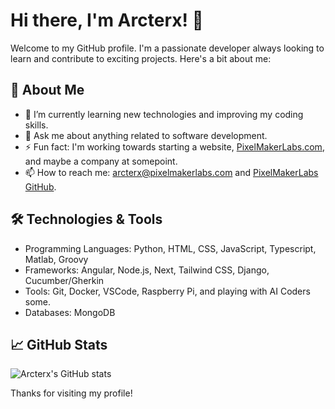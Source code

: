<!-- github.com/arcterx/arcterx/README.md -->

# Hi there, I'm Arcterx! 👋

Welcome to my GitHub profile. I'm a passionate developer always looking to learn and contribute to exciting projects. Here's a bit about me:

## 🚀 About Me
- 🌱 I’m currently learning new technologies and improving my coding skills.
- 💬 Ask me about anything related to software development.
- ⚡ Fun fact: I'm working towards starting a website, [PixelMakerLabs.com](https://pixelmakerlabs.com/), and maybe a company at somepoint.
- 📫 How to reach me: [arcterx@pixelmakerlabs.com](mailto:arcterx@pixelmakerlabs.com) and [PixelMakerLabs GitHub](https://github.com/pixelmakerlabs/).

## 🛠️ Technologies & Tools
- Programming Languages: Python, HTML, CSS, JavaScript, Typescript, Matlab, Groovy
- Frameworks: Angular, Node.js, Next, Tailwind CSS, Django, Cucumber/Gherkin
- Tools: Git, Docker, VSCode, Raspberry Pi, and playing with AI Coders some.
- Databases: MongoDB

## 📈 GitHub Stats
![Arcterx's GitHub stats](https://github-readme-stats.vercel.app/api?username=arcterx&show_icons=true&theme=radical)
<!--
## 📫 Connect with Me
- [LinkedIn](https://www.linkedin.com/in/arcterx)
- [Twitter](https://twitter.com/arcterx)
- [Personal Blog](https://arcterx.dev)
-->
Thanks for visiting my profile!

